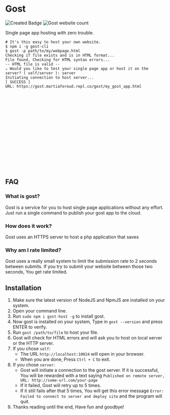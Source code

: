 # Gost
![Created Badge](https://badges.pufler.dev/created/MinecraftPublisher/gost-cli)
![Gost website count](https://gost.martiaforoud.repl.co/badge)


Single page app hosting with zero trouble.

```
# It's this easy to host your own website.
$ npm i -g gost-cli
$ gost -p path/to/my/webpage.html
Checking if file exists and is in HTML format...
File found, Checking for HTML syntax errors...
-- HTML file is valid --
⚠️ Would you like to test your single page app or host it on the server? ( self/server ): server
Initiating connection to host server...
[ SUCCESS ]
URL: https://gost.martiaforoud.repl.co/gost/my_gost_app.html
```

<br>
<br>
<br>
<br>
<br>
<br>
<br>
<br>
<br>
<br>
<br>
<br>
<br>
<br>

## FAQ
### What is gost?
Gost is a service for you to host single page applications without any effort. Just run a single command to publish your gost app to the cloud.
### How does it work?
Gost uses an HTTPS server to host a php application that saves 

### Why am I rate limited?
Gost uses a really small system to limit the submission rate to 2 seconds between submits. If you try to submit your website between those two seconds, You get rate limited.

## Installation
1. Make sure the latest version of NodeJS and NpmJS are installed on your system.
2. Open your command line.
3. Run `sudo npm i gost-host -g` to install gost.
4. Now gost is installed on your system, Type in `gost --version` and press ENTER to verify.
5. Run `gost /path/to/file` to host your file.
6. Gost will check for HTML errors and will ask you to host on local server or the HTTP server.
7. If you chose `self`:
	- The URL `http://localhost:10024` will open in your browser.
	- When you are done, Press `Ctrl + C` to exit.
8. If you chose `server`:
	- Gost will initiate a connection to the gost server. If it is successful, You will be rewarded with a text saying `Published on remote server, URL: http://some-url.com/your-page`
	- If it failed, Gost will retry up to 5 times.
	- If it still fails after that 5 times, You will get this error message `Error: Failed to connect to server and deploy site` and the program will quit.
9. Thanks reading until the end, Have fun and goodbye!
